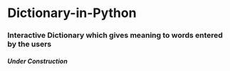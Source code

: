 # Dictionary-in-Python
### Interactive Dictionary which gives meaning to words entered by the users

#### ***Under Construction***
